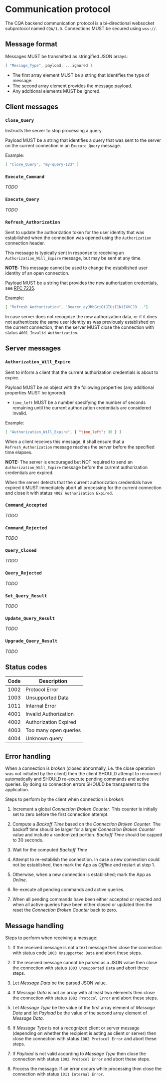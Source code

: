 # Communication protocol

The CQA backend communication protocol is a bi-directional websocket subprotocol named `CQA/1.0`. Connections MUST be secured using `wss://`.

## Message format

Messages MUST be transmitted as stringified JSON arrays:

```javascript
[ "Message_Type", payload, ...ignored ]
```

* The first array element MUST be a string that identifies the type of message.
* The second array element provides the message payload.
* Any additional elements MUST be ignored.

## Client messages

### `Close_Query`

Instructs the server to stop processing a query.

Payload MUST be a string that identifies a query that was sent to the server on the current connection in an `Execute_Query` message.

Example:

```json
[ "Close_Query", "my-query-123" ]
```

### `Execute_Command`
*TODO*


### `Execute_Query`
*TODO*


### `Refresh_Authorization`
Sent to update the authorization token for the user identity that was estabilished when the connection was opened using the `Authorization` connection header.

This message is typically sent in response to receiving an `Authorization_Will_Expire` message, but may be sent at any time.

**NOTE:** This message cannot be used to change the estabilished user identity of an open connection.

Payload MUST be a string that provides the new authorization credentials, see [RFC 7235](https://tools.ietf.org/html/rfc7235#section-4.2).

Example:

```json
[ "Refresh_Authorization", "Bearer eyJhbGciOiJIUzI1NiIXVCJ9..."]
```

In case server does not recognize the new authorization data, or if it does not authenticate the same user identity as was previously established on the current connection, then the server MUST close the connection with status `4001 Invalid Authorization`.



## Server messages

### `Authorization_Will_Expire`
Sent to inform a client that the current authorization credentials is about to expire.

Payload MUST be an object with the following properties (any additional properties MUST be ignored):

* `time_left` MUST be a number specifying the number of seconds remaining until the current authorization credentials are considered invalid.

Example:

```json
[ "Authorization_Will_Expire", { "time_left": 30 } ]
```

When a client receives this message, it shall ensure that a `Refresh_Authorization` message reaches the server before the specified time elapses.

**NOTE:** The server is encouraged but NOT required to send an `Authorization_Will_Expire` message before the current authorization credentials are expired.

When the server detects that the current authorization credentials have expired it MUST immediately abort all processing for the current connection and close it with status `4002 Authorization Expired`.

### `Command_Accepted`
*TODO*

### `Command_Rejected`
*TODO*

### `Query_Closed`
*TODO*

### `Query_Rejected`
*TODO*

### `Set_Query_Result`
*TODO*

### `Update_Query_Result`
*TODO*

### `Upgrade_Query_Result`
*TODO*

## Status codes

Code|Description
----|---------------
1002|Protocol Error
1003|Unsupported Data
1011|Internal Error
4001|Invalid Authorization
4002|Authorization Expired
4003|Too many open queries
4004|Unknown query

## Error handling

When a connection is *broken* (closed abnormally, i.e. the close operation was not initiated by the client) then the client SHOULD attempt to reconnect automatically and SHOULD re-execute pending commands and active queries. By doing so connection errors SHOULD be transparent to the application.

Steps to perform by the client when connection is *broken*:

1. Increment a global *Connection Broken Counter*. This counter is initially set to zero before the first connection attempt.

2. Compute a *Backoff Time* based on the *Connection Broken Counter*. The backoff time should be larger for a larger *Connection Broken Counter* value and include a randomized portion. *Backoff Time* should be capped to 30 seconds.

3. Wait for the computed *Backoff Time*

4. Attempt to re-establish the connection. In case a new connection could not be established, then mark the App as *Offline* and restart at step 1.

5. Otherwise, when a new connection is established; mark the App as *Online*.

6. Re-execute all pending commands and active queries.

7. When all pending commands have been either accepted or rejected and when all active queries have been either closed or updated then the reset the *Connection Broken Counter* back to zero.

## Message handling

Steps to perform when receiving a message:

1. If the received message is not a text message then close the connection with status code `1003 Unsupported Data` and abort these steps.

2. If the received message cannot be parsed as a JSON value then close the connection with status `1003 Unsupported Data` and abort these steps.

3. Let *Message Data* be the parsed JSON value.

4. If *Message Data* is not an array with at least two elements then close the connection with status `1002 Protocol Error` and abort these steps.

5. Let *Message Type* be the value of the first array element of *Message Data* and let *Payload* be the value of the second array element of *Message Data*.

6. If *Message Type* is not a recognized client or server message (depending on whether the recipient is acting as client or server) then close the connection with status `1002 Protocol Error` and abort these steps.

7. If *Payload* is not valid according to *Message Type* then close the connection with status `1002 Protocol Error` and abort these steps.

8. Process the message. If an error occurs while processing then close the connection with status `1011 Internal Error`.
